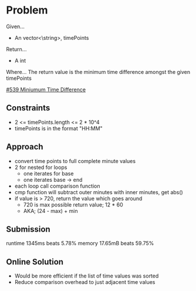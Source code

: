 
# Problem
Given...
- An vector<\string>, timePoints

Return...
- A int

Where...
The return value is the minimum time difference amongst the given timePoints

[\#539 Miniumum Time Difference](https://leetcode.com/problems/minimum-time-difference/description/?envType=daily-question&envId=2024-09-16)

## Constraints
- 2 <= timePoints.length <= 2 * 10^4
- timePoints is in the format "HH:MM"

## Approach
- convert time points to full complete minute values
- 2 for nested for loops
    - one iterates for base
    - one iterates base -> end
- each loop call comparison function
- cmp function will subtract outer minutes with inner minutes, get abs()
- if value is > 720, return the value which goes around
    - 720 is max possible return value; 12 * 60
    - AKA; (24 - max) + min

## Submission
runtime 1345ms beats 5.78%
memory 17.65mB beats 59.75%

## Online Solution
- Would be more efficient if the list of time values was sorted
- Reduce comparison overhead to just adjacent time values


